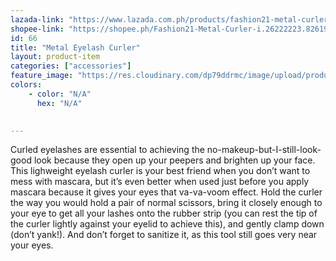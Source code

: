 ```yaml
---
lazada-link: "https://www.lazada.com.ph/products/fashion21-metal-curler-i254090499-s348995848.html?spm=a2o4l.seller.list.40.5de16cc9YaIUpI&mp=1"
shopee-link: "https://shopee.ph/Fashion21-Metal-Curler-i.26222223.826193958"
id: 66
title: "Metal Eyelash Curler"
layout: product-item
categories: ["accessories"]
feature_image: "https://res.cloudinary.com/dp79ddrmc/image/upload/products/metalEyelashCurler.jpg"
colors:
    - color: "N/A"
      hex: "N/A"
      

---
```

Curled eyelashes are essential to achieving the no-makeup-but-I-still-look-good look because they open up your peepers and brighten up your face. This lighweight eyelash curler is your best friend when you don’t want to mess with mascara, but it’s even better when used just before you apply mascara because it gives your eyes that va-va-voom effect. Hold the curler the way you would hold a pair of normal scissors, bring it closely enough to your eye to get all your lashes onto the rubber strip (you can rest the tip of the curler lightly against your eyelid to achieve this), and gently clamp down (don’t yank!). And don’t forget to sanitize it, as this tool still goes very near your eyes.
